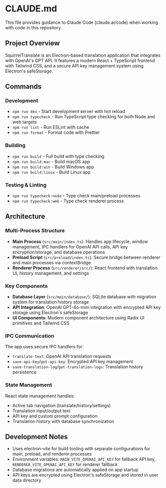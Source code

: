 # CLAUDE.md

This file provides guidance to Claude Code (claude.ai/code) when working with code in this repository.

## Project Overview

SquirrelTranslate is an Electron-based translation application that integrates with OpenAI's GPT API. It features a modern React + TypeScript frontend with Tailwind CSS, and a secure API key management system using Electron's safeStorage.

## Commands

### Development

- `npm run dev` - Start development server with hot reload
- `npm run typecheck` - Run TypeScript type checking for both Node and web targets
- `npm run lint` - Run ESLint with cache
- `npm run format` - Format code with Prettier

### Building

- `npm run build` - Full build with type checking
- `npm run build:mac` - Build macOS app
- `npm run build:win` - Build Windows app
- `npm run build:linux` - Build Linux app

### Testing & Linting

- `npm run typecheck:node` - Type check main/preload processes
- `npm run typecheck:web` - Type check renderer process

## Architecture

### Multi-Process Structure

- **Main Process** (`src/main/index.ts`): Handles app lifecycle, window management, IPC handlers for OpenAI API calls, API key encryption/storage, and database operations
- **Preload Script** (`src/preload/index.ts`): Secure bridge between renderer and main processes via contextBridge
- **Renderer Process** (`src/renderer/src/`): React frontend with translation UI, history management, and settings

### Key Components

- **Database Layer** (`src/main/database/`): SQLite database with migration system for translation history storage
- **API Integration**: OpenAI GPT-4o-mini integration with encrypted API key storage using Electron's safeStorage
- **UI Components**: Modern component architecture using Radix UI primitives and Tailwind CSS

### IPC Communication

The app uses secure IPC handlers for:

- `translate-text`: OpenAI API translation requests
- `save-api-key`/`get-api-key`: Encrypted API key management
- `save-translation-log`/`get-translation-logs`: Translation history persistence

### State Management

React state management handles:

- Active tab navigation (translate/history/settings)
- Translation input/output text
- API key and custom prompt configuration
- Translation history with database synchronization

## Development Notes

- Uses electron-vite for build tooling with separate configurations for main, preload, and renderer processes
- Environment variables: `MAIN_VITE_OPENAI_API_KEY` for fallback API key, `RENDERER_VITE_OPENAI_API_KEY` for renderer fallback
- Database migrations are automatically applied on app startup
- API keys are encrypted using Electron's safeStorage and stored in user data directory
